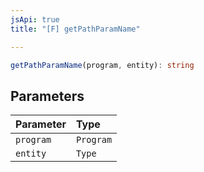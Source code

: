 ```yaml
---
jsApi: true
title: "[F] getPathParamName"

---
```

```ts
getPathParamName(program, entity): string
```

## Parameters

| Parameter | Type |
| :------ | :------ |
| `program` | `Program` |
| `entity` | `Type` |
